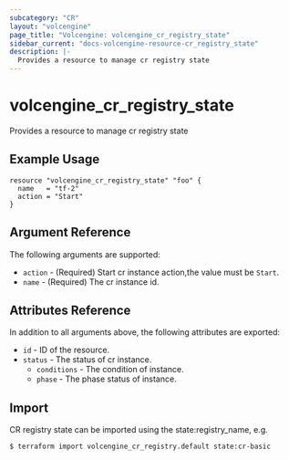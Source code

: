 ```yaml
---
subcategory: "CR"
layout: "volcengine"
page_title: "Volcengine: volcengine_cr_registry_state"
sidebar_current: "docs-volcengine-resource-cr_registry_state"
description: |-
  Provides a resource to manage cr registry state
---
```

# volcengine_cr_registry_state
Provides a resource to manage cr registry state
## Example Usage
```hcl
resource "volcengine_cr_registry_state" "foo" {
  name   = "tf-2"
  action = "Start"
}
```
## Argument Reference
The following arguments are supported:
* `action` - (Required) Start cr instance action,the value must be `Start`.
* `name` - (Required) The cr instance id.

## Attributes Reference
In addition to all arguments above, the following attributes are exported:
* `id` - ID of the resource.
* `status` - The status of cr instance.
    * `conditions` - The condition of instance.
    * `phase` - The phase status of instance.


## Import
CR registry state can be imported using the state:registry_name, e.g.
```
$ terraform import volcengine_cr_registry.default state:cr-basic
```

